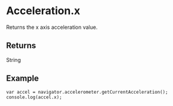Acceleration.x
==============

Returns the x axis acceleration value.

Returns
-------

String

Example
-------

	var accel = navigator.accelerometer.getCurrentAcceleration();
    console.log(accel.x);